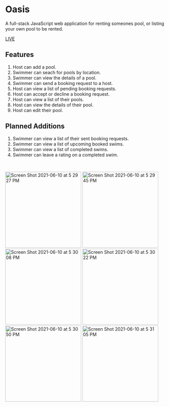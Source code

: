 # Oasis

A full-stack JavaScript web application for renting someones pool, or listing your own pool to be rented.

[LIVE](https://swim-oasis.herokuapp.com/)

## Features
1. Host can add a pool.
2. Swimmer can seach for pools by location.
3. Swimmer can view the details of a pool.
4. Swimmer can send a booking request to a host.
5. Host can view a list of pending booking requests.
6. Host can accept or decline a booking request.
7. Host can view a list of their pools.
8. Host can view the details of their pool.
9. Host can edit their pool.

## Planned Additions
1. Swimmer can view a list of their sent booking requests.
2. Swimmer can view a list of upcoming booked swims.
3. Swimmer can view a list of completed swims.
4. Swimmer can leave a rating on a completed swim.


&nbsp;  

<img width="239" alt="Screen Shot 2021-06-10 at 5 29 27 PM" src="https://user-images.githubusercontent.com/78885956/121613596-af588180-ca11-11eb-98d7-d479cff4528f.png"> <img width="239" alt="Screen Shot 2021-06-10 at 5 29 45 PM" src="https://user-images.githubusercontent.com/78885956/121613597-b089ae80-ca11-11eb-83af-a485e453e2cc.png"> <img width="239" alt="Screen Shot 2021-06-10 at 5 30 08 PM" src="https://user-images.githubusercontent.com/78885956/121613598-b1224500-ca11-11eb-8fce-b2da39fb93a7.png"> <img width="239" alt="Screen Shot 2021-06-10 at 5 30 22 PM" src="https://user-images.githubusercontent.com/78885956/121613600-b1badb80-ca11-11eb-9977-6a7208349c36.png"> <img width="239" alt="Screen Shot 2021-06-10 at 5 30 50 PM" src="https://user-images.githubusercontent.com/78885956/121613601-b2537200-ca11-11eb-8a05-7bf39a83b55a.png"> <img width="239" alt="Screen Shot 2021-06-10 at 5 31 05 PM" src="https://user-images.githubusercontent.com/78885956/121613602-b2537200-ca11-11eb-8500-fb82fddf041e.png">

